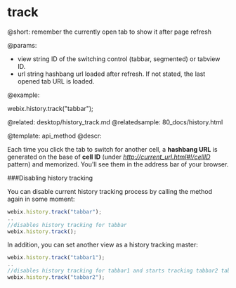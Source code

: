 track
=============

@short: remember the currently open tab to show it after page refresh
	

@params:

- view	string	ID of the switching control (tabbar, segmented) or tabview ID.
- url	string	hashbang url loaded after refresh. If not stated, the last opened tab URL is loaded. 

@example:

webix.history.track("tabbar");

@related:
	desktop/history_track.md
@relatedsample:
	80_docs/history.html

@template:	api_method
@descr:

Each time you click the tab to switch for another cell, a **hashbang URL** is generated on the base of **cell ID** 
(under *http://current_url.html#!/cellID* pattern) and memorized. You'll see them in the address bar of your browser. 

###Disabling history tracking

You can disable current history tracking process by calling the method again in some moment: 

~~~js
webix.history.track("tabbar");
..
//disables history tracking for tabbar
webix.history.track();
~~~

In addition, you can set another view as a history tracking master: 


~~~js
webix.history.track("tabbar1");
..
//disables history tracking for tabbar1 and starts tracking tabbar2 tabs
webix.history.track("tabbar2");
~~~




